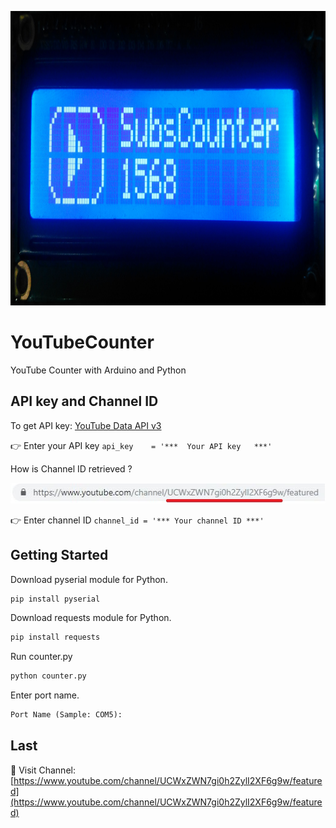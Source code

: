 <p align="center">
  <img width="962" height="471" src="https://github.com/adlgrbz/YouTubeCounter/blob/master/images/sample.jpg">
</p>

# YouTubeCounter
YouTube Counter with Arduino and Python

## API key and Channel ID
To get API key: [YouTube Data API v3](https://console.cloud.google.com/apis/library/youtube.googleapis.com?q=YouTube&id=125bab65-cfb6-4f25-9826-4dcc309bc508&project=youtube-api-222616&folder&organizationId)

:point_right: Enter your API key
`
api_key    = '***  Your API key   ***'
`

How is Channel ID retrieved ?
<p align="left">
  <img width="514" height="33" src="https://github.com/adlgrbz/YouTubeCounter/blob/master/images/channel-id.JPG">
</p>

:point_right: Enter channel ID
`
channel_id = '*** Your channel ID ***'
`

## Getting Started
Download pyserial module for Python.
```python
pip install pyserial
```

Download requests module for Python.
```python
pip install requests
```

Run counter.py
```python
python counter.py
```

Enter port name.
```python
Port Name (Sample: COM5): 
```
## Last
:movie_camera: Visit Channel: [https://www.youtube.com/channel/UCWxZWN7gi0h2ZylI2XF6g9w/featured](https://www.youtube.com/channel/UCWxZWN7gi0h2ZylI2XF6g9w/featured)
